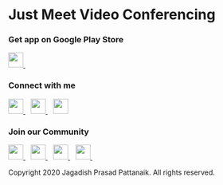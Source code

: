 # Just Meet Video Conferencing
### Get app on Google Play Store 
<a href="https://play.google.com/store/apps/details?id=com.jaguweb.jagu_meet">
    <img width="30px" src="https://www.vectorlogo.zone/logos/google_play/google_play-icon.svg" />
  </a>&ensp;

### Connect with me
  <a href="https://www.linkedin.com/in/jagadish-pattanaik/">
    <img width="30px" src="https://www.vectorlogo.zone/logos/linkedin/linkedin-icon.svg" />
  </a>&ensp;
  <a href="https://www.instagram.com/jagadish_pattanaik/">
    <img width="30px" src="https://www.vectorlogo.zone/logos/instagram/instagram-icon.svg" />
  </a>&ensp;
  <a href="https://stackoverflow.com/story/Jagadish">
    <img width="30px" src="https://www.vectorlogo.zone/logos/stackoverflow/stackoverflow-tile.svg" />
  </a>

### Join our Community
  <a href="https://discord.gg/kczPxGpAtq">
    <img width="30px" src="https://www.vectorlogo.zone/logos/discordapp/discordapp-tile.svg" />
  </a>&ensp;
  <a href="https://www.youtube.com/channel/UCgdd03ctC4odnUCNlPBSdUg?sub_confirmation=1">
    <img width="30px" src="https://www.vectorlogo.zone/logos/youtube/youtube-tile.svg" />
  </a>&ensp;
  <a href="https://www.instagram.com/_just_technologies_/">
    <img width="30px" src="https://www.vectorlogo.zone/logos/instagram/instagram-icon.svg" />
  </a>&ensp;
  <a href="https://www.facebook.com/justtechteam">
    <img width="30px" src="https://www.vectorlogo.zone/logos/facebook/facebook-tile.svg" />
  </a>&ensp;

Copyright 2020 Jagadish Prasad Pattanaik. All rights reserved.

